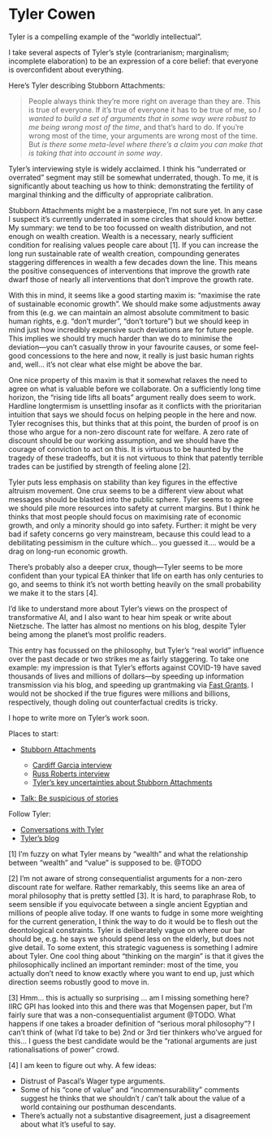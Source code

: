 # Tyler Cowen
Tyler is a compelling example of the “worldly intellectual”. 

I take several aspects of Tyler’s style (contrarianism; marginalism; incomplete elaboration) to be an expression of a core belief: that everyone is overconfident about everything. 

Here’s Tyler describing Stubborn Attachments:

> People always think they’re more right on average than they are. This is true of everyone. If it’s true of everyone it has to be true of me, so *I wanted to build a set of arguments that in some way were robust to me being wrong most of the time*, and that’s hard to do. If you’re wrong most of the time, your arguments are wrong most of the time. But *is there some meta-level where there’s a claim you can make that is taking that into account in some way*.

Tyler’s interviewing style is widely acclaimed. I think his “underrated or overrated” segment may still be somewhat underrated, though. To me, it is significantly about teaching us how to think: demonstrating the fertility of marginal thinking and the difficulty of appropriate calibration.

Stubborn Attachments might be a masterpiece, I’m not sure yet. In any case I suspect it’s currently underrated in some circles that should know better. My summary: we tend to be too focussed on wealth distribution, and not enough on wealth creation. Wealth is a necessary, nearly sufficient condition for realising values people care about [1]. If you can increase the long run sustainable rate of wealth creation, compounding generates staggering differences in wealth a few decades down the line. This means the positive consequences of interventions that improve the growth rate dwarf those of nearly all interventions that don’t improve the growth rate.

With this in mind, it seems like a good starting maxim is: “maximise the rate of sustainable economic growth”. We should make some adjustments away from this (e.g. we can maintain an almost absolute commitment to basic human rights, e.g. “don’t murder”, “don’t torture”) but we should keep in mind just how incredibly expensive such deviations are for future people. This implies we should try much harder than we do to minimise the deviation—you can’t casually throw in your favourite causes, or some feel-good concessions to the here and now, it really is just basic human rights and, well…  it’s not clear what else might be above the bar.

One nice property of this maxim is that it somewhat relaxes the need to agree on what is valuable before we collaborate. On a sufficiently long time horizon, the “rising tide lifts all boats” argument really does seem to work. Hardline longtermism is unsettling insofar as it conflicts with the prioritarian intuition that says we should focus on helping people in the here and now. Tyler recognises this, but thinks that at this point, the burden of proof is on those who argue for a non-zero discount rate for welfare. A zero rate of discount should be our working assumption, and we should have the courage of conviction to act on this. It is virtuous to be haunted by the tragedy of these tradeoffs, but it is not virtuous to think that patently terrible trades can be justified by strength of feeling alone [2]. 

Tyler puts less emphasis on stability than key figures in the effective altruism movement. One crux seems to be a different view about what messages should be blasted into the public sphere. Tyler seems to agree we should pile more resources into safety at current margins. But I think he thinks that most people should focus on maximising rate of economic growth, and only a minority should go into safety. Further: it might be very bad if safety concerns go very mainstream, because this could lead to a debilitating pessimism in the culture which… you guessed it…. would be a drag on long-run economic growth. 

There’s probably also a deeper crux, though—Tyler seems to be more confident than your typical EA thinker that life on earth has only centuries to go, and seems to think it’s not worth betting heavily on the small probability we make it to the stars [4]. 

I’d like to understand more about Tyler’s views on the prospect of transformative AI, and I also want to hear him speak or write about Nietzsche. The latter has almost no mentions on his blog, despite Tyler being among the planet’s most prolific readers. 

This entry has focussed on the philosophy, but Tyler’s “real world” influence over the past decade or two strikes me as fairly staggering. To take one example: my impression is that Tyler’s efforts against COVID-19 have saved thousands of lives and millions of dollars—by speeding up information transmission via his blog, and speeding up grantmaking via [Fast Grants](https://fastgrants.org). I would not be shocked if the true figures were millions and billions, respectively, though doling out counterfactual credits is tricky. 

I hope to write more on Tyler’s work soon.

Places to start:
* [Stubborn Attachments](https://www.amazon.co.uk/Stubborn-Attachments-Prosperous-Responsible-Individuals/dp/1732265135)
	* [Cardiff Garcia interview](https://thevalmy.com/28)
	* [Russ Roberts interview](https://www.listennotes.com/podcasts/econtalk/tyler-cowen-on-stubborn-voTPp5YliH3/)
	* [Tyler’s key uncertainties about Stubborn Attachments](https://thevalmy.com/29)

* [Talk: Be suspicious of stories](https://www.ted.com/talks/tyler_cowen_be_suspicious_of_simple_stories/transcript?language=en)

Follow Tyler:
* [Conversations with Tyler](https://conversationswithtyler.com/)
* [Tyler’s blog](marginalrevolution.com/)


[1] I’m fuzzy on what Tyler means by “wealth” and what the relationship between “wealth” and “value” is supposed to be. @TODO

[2] I’m not aware of strong consequentialist arguments for a non-zero discount rate for welfare. Rather remarkably, this seems like an area of moral philosophy that is pretty settled [3]. It is hard, to paraphrase Rob, to seem sensible if you equivocate between a single ancient Egyptian and millions of people alive today. If one wants to fudge in some more weighting for the current generation, I think the way to do it would be to flesh out the deontological constraints. Tyler is deliberately vague on where our bar should be, e.g. he says we should spend less on the elderly, but does not give detail. To some extent, this strategic vagueness is something I admire about Tyler. One cool thing about “thinking on the margin” is that it gives the philosophically inclined an important reminder: most of the time, you actually don’t need to know exactly where you want to end up, just which direction seems robustly good to move in.  

[3] Hmm… this is actually so surprising … am I missing something here? IIRC GPI has looked into this and there was that Mogensen paper, but I’m fairly sure that was a non-consequentialist argument @TODO. What happens if one takes a broader definition of “serious moral philosophy”? I can’t think of (what I’d take to be) 2nd or 3rd tier thinkers who’ve argued for this… I guess the best candidate would be the “rational arguments are just rationalisations of power” crowd.

[4] I am keen to figure out why. A few ideas:

* Distrust of Pascal’s Wager type arguments.
* Some of his “cone of value” and “incommensurability” comments suggest he thinks that we shouldn’t / can’t talk about the value of a world containing our posthuman descendants.
* There’s actually not a substantive disagreement, just a disagreement about what it’s useful to say. 


<!-- #web/people -->

<!-- {BearID:tyler-cowen.md} -->
